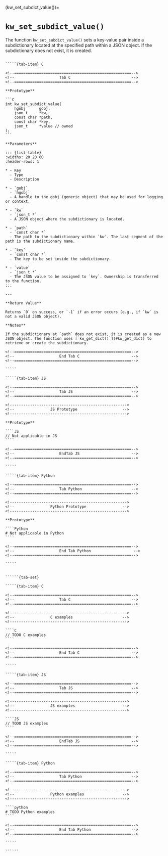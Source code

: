 <!-- ============================================================== -->
(kw_set_subdict_value())=
# `kw_set_subdict_value()`
<!-- ============================================================== -->

The function `kw_set_subdict_value()` sets a key-value pair inside a subdictionary located at the specified path within a JSON object. If the subdictionary does not exist, it is created.

<!------------------------------------------------------------>
<!--                    Prototypes                          -->
<!------------------------------------------------------------>

``````{tab-set}

`````{tab-item} C

<!--====================================================-->
<!--                    Tab C                           -->
<!--====================================================-->

**Prototype**

```C
int kw_set_subdict_value(
    hgobj      gobj,
    json_t     *kw,
    const char *path,
    const char *key,
    json_t     *value // owned
);
```

**Parameters**

::: {list-table}
:widths: 20 20 60
:header-rows: 1

* - Key
  - Type
  - Description

* - `gobj`
  - `hgobj`
  - A handle to the gobj (generic object) that may be used for logging or context.

* - `kw`
  - `json_t *`
  - A JSON object where the subdictionary is located.

* - `path`
  - `const char *`
  - The path to the subdictionary within `kw`. The last segment of the path is the subdictionary name.

* - `key`
  - `const char *`
  - The key to be set inside the subdictionary.

* - `value`
  - `json_t *`
  - The JSON value to be assigned to `key`. Ownership is transferred to the function.
:::

---

**Return Value**

Returns `0` on success, or `-1` if an error occurs (e.g., if `kw` is not a valid JSON object).

**Notes**

If the subdictionary at `path` does not exist, it is created as a new JSON object. The function uses [`kw_get_dict()`](#kw_get_dict) to retrieve or create the subdictionary.

<!--====================================================-->
<!--                    End Tab C                       -->
<!--====================================================-->

`````

`````{tab-item} JS

<!--====================================================-->
<!--                    Tab JS                          -->
<!--====================================================-->

<!---------------------------------------------------->
<!--                JS Prototype                    -->
<!---------------------------------------------------->

**Prototype**

````JS
// Not applicable in JS
````

<!--====================================================-->
<!--                    EndTab JS                       -->
<!--====================================================-->

`````

`````{tab-item} Python

<!--====================================================-->
<!--                    Tab Python                      -->
<!--====================================================-->

<!---------------------------------------------------->
<!--                Python Prototype                -->
<!---------------------------------------------------->

**Prototype**

````Python
# Not applicable in Python
````

<!--====================================================-->
<!--                    End Tab Python                   -->
<!--====================================================-->

`````

``````

<!------------------------------------------------------------>
<!--                    Examples                            -->
<!------------------------------------------------------------>

```````{dropdown} Examples

``````{tab-set}

`````{tab-item} C

<!--====================================================-->
<!--                    Tab C                           -->
<!--====================================================-->

<!---------------------------------------------------->
<!--                C examples                      -->
<!---------------------------------------------------->

````C
// TODO C examples
````

<!--====================================================-->
<!--                    End Tab C                       -->
<!--====================================================-->

`````

`````{tab-item} JS

<!--====================================================-->
<!--                    Tab JS                          -->
<!--====================================================-->

<!---------------------------------------------------->
<!--                JS examples                     -->
<!---------------------------------------------------->

````JS
// TODO JS examples
````

<!--====================================================-->
<!--                    EndTab JS                       -->
<!--====================================================-->

`````

`````{tab-item} Python

<!--====================================================-->
<!--                    Tab Python                      -->
<!--====================================================-->

<!---------------------------------------------------->
<!--                Python examples                 -->
<!---------------------------------------------------->

````python
# TODO Python examples
````

<!--====================================================-->
<!--                    End Tab Python                  -->
<!--====================================================-->

`````

``````

```````
